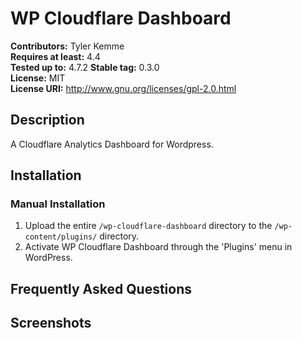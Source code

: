 # WP Cloudflare Dashboard #
**Contributors:**      Tyler Kemme  
**Requires at least:** 4.4  
**Tested up to:**      4.7.2 
**Stable tag:**        0.3.0  
**License:**           MIT  
**License URI:**       http://www.gnu.org/licenses/gpl-2.0.html  

## Description ##

A Cloudflare Analytics Dashboard for Wordpress.

## Installation ##

### Manual Installation ###

1. Upload the entire `/wp-cloudflare-dashboard` directory to the `/wp-content/plugins/` directory.
2. Activate WP Cloudflare Dashboard through the 'Plugins' menu in WordPress.

## Frequently Asked Questions ##


## Screenshots ##

